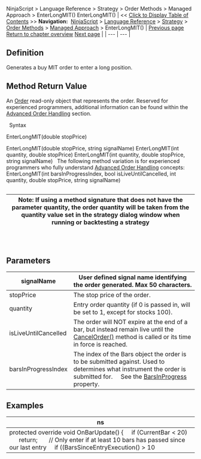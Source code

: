 ﻿
NinjaScript > Language Reference > Strategy > Order Methods > Managed Approach > EnterLongMIT()
EnterLongMIT()
| << [Click to Display Table of Contents](enterlongmit.md) >> **Navigation:**     [NinjaScript](ninjascript.md) > [Language Reference](language_reference_wip.md) > [Strategy](strategy.md) > [Order Methods](order_methods.md) > [Managed Approach](managed_approach.md) > EnterLongMIT() | [Previous page](enterlonglimit.md) [Return to chapter overview](managed_approach.md) [Next page](enterlongstoplimit.md) |
| --- | --- |
## Definition
Generates a buy MIT order to enter a long position.
 
## Method Return Value
An [Order](order.md) read-only object that represents the order. Reserved for experienced programmers, additional information can be found within the [Advanced Order Handling](advanced_order_handling.md) section.   

 
Syntax  

EnterLongMIT(double stopPrice)   

EnterLongMIT(double stopPrice, string signalName)
EnterLongMIT(int quantity, double stopPrice)
EnterLongMIT(int quantity, double stopPrice, string signalName)
 
The following method variation is for experienced programmers who fully understand [Advanced Order Handling](advanced_order_handling.md) concepts:
EnterLongMIT(int barsInProgressIndex, bool isLiveUntilCancelled, int quantity, double stopPrice, string signalName) 
 
## 
| Note: If using a method signature that does not have the parameter quantity, the order quantity will be taken from the quantity value set in the strategy dialog window when running or backtesting a strategy |
| --- |
## 
 
## Parameters
| signalName | User defined signal name identifying the order generated. Max 50 characters. |
| --- | --- |
| stopPrice | The stop price of the order. |
| quantity | Entry order quantity (if 0 is passed in, will be set to 1, except for stocks 100). |
| isLiveUntilCancelled | The order will NOT expire at the end of a bar, but instead remain live until the [CancelOrder()](managed_cancelorder.md) method is called or its time in force is reached. |
| barsInProgressIndex | The index of the Bars object the order is to be submitted against. Used to determines what instrument the order is submitted for.      See the [BarsInProgress](barsinprogress.md) property. |
## 
## 
## Examples
| ns |
| --- |
| protected override void OnBarUpdate() {      if (CurrentBar < 20)          return;        // Only enter if at least 10 bars has passed since our last entry      if ((BarsSinceEntryExecution() > 10 || BarsSinceEntryExecution() == -1) && CrossAbove(SMA(10), SMA(20), 1))          EnterLongMIT(GetCurrentBid() + TickSize, "SMA Cross Entry"); } |
 

